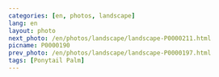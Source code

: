 ```yaml
---
categories: [en, photos, landscape]
lang: en
layout: photo
next_photo: /en/photos/landscape/landscape-P0000211.html
picname: P0000190
prev_photo: /en/photos/landscape/landscape-P0000197.html
tags: [Ponytail Palm]
---
```

